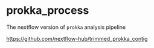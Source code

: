 # prokka_process

The nextflow version of `prokka` analysis pipeline

https://github.com/nextflow-hub/trimmed_prokka_contig